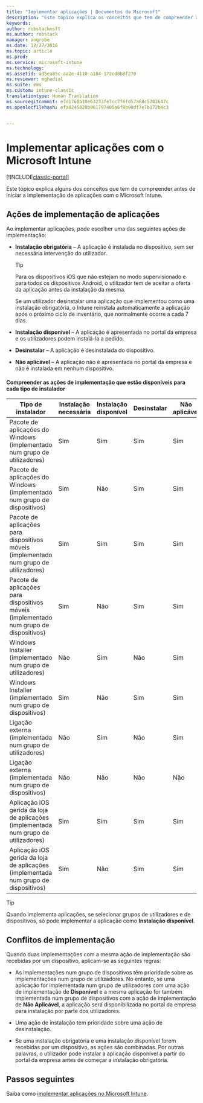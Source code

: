 ```yaml
---
title: "Implementar aplicações | Documentos da Microsoft"
description: "Este tópico explica os conceitos que tem de compreender antes de iniciar a implementação de aplicações com o Intune."
keywords: 
author: robstackmsft
ms.author: robstack
manager: angrobe
ms.date: 12/27/2016
ms.topic: article
ms.prod: 
ms.service: microsoft-intune
ms.technology: 
ms.assetid: ad5ea85c-aa2e-4110-a184-172cd0b8f270
ms.reviewer: mghadial
ms.suite: ems
ms.custom: intune-classic
translationtype: Human Translation
ms.sourcegitcommit: e7d1760a10e63233fe7cc7f6fd57a68c5283647c
ms.openlocfilehash: efa8245020b961797405a6f8b90df7e7b172b4c3


---
```


# <a name="deploy-apps-with-microsoft-intune"></a>Implementar aplicações com o Microsoft Intune

[!INCLUDE[classic-portal](../includes/classic-portal.md)]

Este tópico explica alguns dos conceitos que tem de compreender antes de iniciar a implementação de aplicações com o Microsoft Intune.


## <a name="app-deployment-actions"></a>Ações de implementação de aplicações
Ao implementar aplicações, pode escolher uma das seguintes ações de implementação:

-   **Instalação obrigatória** – A aplicação é instalada no dispositivo, sem ser necessária intervenção do utilizador.

    > [!TIP]
    > Para os dispositivos iOS que não estejam no modo supervisionado e para todos os dispositivos Android, o utilizador tem de aceitar a oferta da aplicação antes da instalação da mesma.
    >
    >  Se um utilizador desinstalar uma aplicação que implementou como uma instalação obrigatória, o Intune reinstala automaticamente a aplicação após o próximo ciclo de inventário, que normalmente ocorre a cada 7 dias.

-   **Instalação disponível** – A aplicação é apresentada no portal da empresa e os utilizadores podem instalá-la a pedido.

-   **Desinstalar** – A aplicação é desinstalada do dispositivo.

-   **Não aplicável** – A aplicação não é apresentada no portal da empresa e não é instalada em nenhum dispositivo.

#### <a name="understand-which-deployment-actions-are-available-for-each-installer-type"></a>Compreender as ações de implementação que estão disponíveis para cada tipo de instalador

|Tipo de instalador|Instalação necessária|Instalação disponível|Desinstalar|Não aplicável|
|------------------|--------------------|---------------------|-------------|------------------|
|Pacote de aplicações do Windows (implementado num grupo de utilizadores)|Sim|Sim|Sim|Sim|
|Pacote de aplicações do Windows (implementado num grupo de dispositivos)|Sim|Não|Sim|Sim|
|Pacote de aplicações para dispositivos móveis (implementado num grupo de utilizadores)|Sim|Sim|Sim|Sim|
|Pacote de aplicações para dispositivos móveis (implementado num grupo de dispositivos)|Sim|Não|Sim|Sim|
|Windows Installer (implementado num grupo de utilizadores)|Não|Sim|Não|Sim|
|Windows Installer (implementado num grupo de dispositivos)|Sim|Não|Sim|Sim|
|Ligação externa (implementada num grupo de utilizadores)|Não|Sim|Não|Sim|
|Ligação externa (implementada num grupo de dispositivos)|Não|Não|Não|Não|
|Aplicação iOS gerida da loja de aplicações (implementada num grupo de utilizadores)|Sim|Sim|Sim|Sim|
|Aplicação iOS gerida da loja de aplicações (implementada num grupo de dispositivos)|Sim|Não|Sim|Sim|
> [!TIP]
> Quando implementa aplicações, se selecionar grupos de utilizadores e de dispositivos, só pode implementar a aplicação como **Instalação disponível**.

## <a name="deployment-conflicts"></a>Conflitos de implementação
Quando duas implementações com a mesma ação de implementação são recebidas por um dispositivo, aplicam-se as seguintes regras:

-   As implementações num grupo de dispositivos têm prioridade sobre as implementações num grupo de utilizadores. No entanto, se uma aplicação for implementada num grupo de utilizadores com uma ação de implementação de **Disponível** e a mesma aplicação for também implementada num grupo de dispositivos com a ação de implementação de **Não Aplicável**, a aplicação será disponibilizada no portal da empresa para instalação por parte dos utilizadores.

-   Uma ação de instalação tem prioridade sobre uma ação de desinstalação.

-   Se uma instalação obrigatória e uma instalação disponível forem recebidas por um dispositivo, as ações são combinadas. Por outras palavras, o utilizador pode instalar a aplicação disponível a partir do portal da empresa antes de começar a instalação obrigatória.


## <a name="next-steps"></a>Passos seguintes

Saiba como [implementar aplicações no Microsoft Intune](deploy-apps-in-microsoft-intune.md).



<!--HONumber=Dec16_HO5-->


